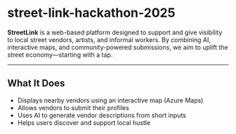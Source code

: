 # street-link-hackathon-2025

**StreetLink** is a web-based platform designed to support and give visibility to local street vendors, artists, and informal workers. By combining AI, interactive maps, and community-powered submissions, we aim to uplift the street economy—starting with a tap.

---

## What It Does

- Displays nearby vendors using an interactive map (Azure Maps)
- Allows vendors to submit their profiles
- Uses AI to generate vendor descriptions from short inputs
- Helps users discover and support local hustle
